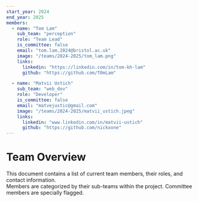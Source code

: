 ```yaml
---
start_year: 2024
end_year: 2025
members:
  - name: "Tom Lam"
    sub_team: "perception"
    role: "Team Lead"
    is_committee: false
    email: "tom.lam.2024@bristol.ac.uk"
    image: "/teams/2024-2025/tom_lam.png"
    links:
      linkedin: "https://linkedin.com/in/tom-kh-lam"
      github: "https://github.com/T0mLam"

  - name: "Matvii Ustich"
    sub_team: "web_dev"
    role: "Developer"
    is_committee: false
    email: "matvejustic@gmail.com"
    image: "/teams/2024-2025/matvii_ustich.jpeg"
    links:
      linkedin: "www.linkedin.com/in/matvii-ustich"
      github: "https://github.com/nickxone"
---
```


# Team Overview

This document contains a list of current team members, their roles, and contact information.  
Members are categorized by their sub-teams within the project. Committee members are specially flagged.
